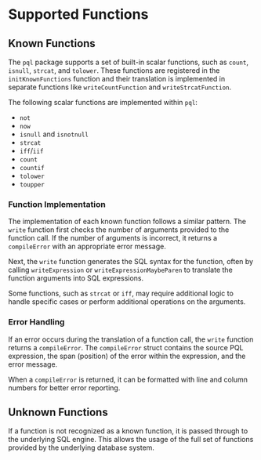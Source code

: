 
  
  # Supported Functions

## Known Functions

The `pql` package supports a set of built-in scalar functions, such as `count`, `isnull`, `strcat`, and `tolower`. These functions are registered in the `initKnownFunctions` function and their translation is implemented in separate functions like `writeCountFunction` and `writeStrcatFunction`.

The following scalar functions are implemented within `pql`:

- `not`
- `now`
- `isnull` and `isnotnull`
- `strcat`
- `iff`/`iif`
- `count`
- `countif`
- `tolower`
- `toupper`

### Function Implementation

The implementation of each known function follows a similar pattern. The `write` function first checks the number of arguments provided to the function call. If the number of arguments is incorrect, it returns a `compileError` with an appropriate error message.

Next, the `write` function generates the SQL syntax for the function, often by calling `writeExpression` or `writeExpressionMaybeParen` to translate the function arguments into SQL expressions.

Some functions, such as `strcat` or `iff`, may require additional logic to handle specific cases or perform additional operations on the arguments.

### Error Handling

If an error occurs during the translation of a function call, the `write` function returns a `compileError`. The `compileError` struct contains the source PQL expression, the span (position) of the error within the expression, and the error message.

When a `compileError` is returned, it can be formatted with line and column numbers for better error reporting.

## Unknown Functions

If a function is not recognized as a known function, it is passed through to the underlying SQL engine. This allows the usage of the full set of functions provided by the underlying database system.
  
  